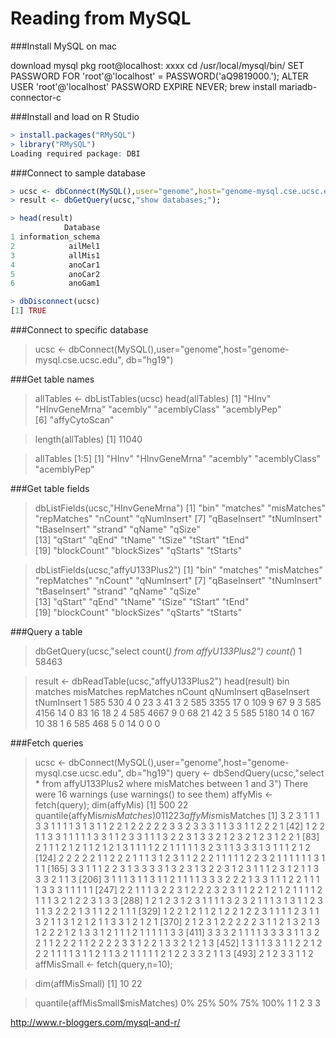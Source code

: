 Reading from MySQL
=========================

###Install MySQL on mac

download mysql pkg
root@localhost: xxxx
cd /usr/local/mysql/bin/
SET PASSWORD FOR 'root'@'localhost' = PASSWORD('aQ9819000.');
ALTER USER 'root'@'localhost' PASSWORD EXPIRE NEVER;
brew install mariadb-connector-c

###Install and load on R Studio

```r
> install.packages("RMySQL")
> library("RMySQL")
Loading required package: DBI
```

###Connect to sample database
```r
> ucsc <- dbConnect(MySQL(),user="genome",host="genome-mysql.cse.ucsc.edu")
> result <- dbGetQuery(ucsc,"show databases;");
```
```r
> head(result)
            Database
1 information_schema
2            ailMel1
3            allMis1
4            anoCar1
5            anoCar2
6            anoGam1
```
```r
> dbDisconnect(ucsc)
[1] TRUE
```

###Connect to specific database

> ucsc <- dbConnect(MySQL(),user="genome",host="genome-mysql.cse.ucsc.edu", db="hg19")


###Get table names

> allTables <- dbListTables(ucsc)
> head(allTables)
[1] "HInv"         "HInvGeneMrna" "acembly"      "acemblyClass" "acemblyPep"  
[6] "affyCytoScan"

> length(allTables)
[1] 11040

> allTables [1:5]
[1] "HInv"         "HInvGeneMrna" "acembly"      "acemblyClass" "acemblyPep"  

###Get table fields

> dbListFields(ucsc,"HInvGeneMrna")
 [1] "bin"         "matches"     "misMatches"  "repMatches"  "nCount"      "qNumInsert" 
 [7] "qBaseInsert" "tNumInsert"  "tBaseInsert" "strand"      "qName"       "qSize"      
[13] "qStart"      "qEnd"        "tName"       "tSize"       "tStart"      "tEnd"       
[19] "blockCount"  "blockSizes"  "qStarts"     "tStarts" 
   
> dbListFields(ucsc,"affyU133Plus2")
 [1] "bin"         "matches"     "misMatches"  "repMatches"  "nCount"      "qNumInsert" 
 [7] "qBaseInsert" "tNumInsert"  "tBaseInsert" "strand"      "qName"       "qSize"      
[13] "qStart"      "qEnd"        "tName"       "tSize"       "tStart"      "tEnd"       
[19] "blockCount"  "blockSizes"  "qStarts"     "tStarts"    

###Query a table

> dbGetQuery(ucsc,"select count(*) from affyU133Plus2")
  count(*)
1    58463

> result <- dbReadTable(ucsc,"affyU133Plus2")
> head(result)
  bin matches misMatches repMatches nCount qNumInsert qBaseInsert tNumInsert
1 585     530          4          0     23          3          41          3
2 585    3355         17          0    109          9          67          9
3 585    4156         14          0     83         16          18          2
4 585    4667          9          0     68         21          42          3
5 585    5180         14          0    167         10          38          1
6 585     468          5          0     14          0           0          0

###Fetch queries

> ucsc <- dbConnect(MySQL(),user="genome",host="genome-mysql.cse.ucsc.edu", db="hg19")
> query <- dbSendQuery(ucsc,"select * from affyU133Plus2 where misMatches between 1 and 3")
There were 16 warnings (use warnings() to see them)
> affyMis <- fetch(query);
> dim(affyMis)
[1] 500  22
> quantile(affyMis$misMatches)
  0%  25%  50%  75% 100% 
   1    1    2    2    3 
> affyMis$misMatches
  [1] 3 2 3 1 1 1 3 3 1 1 1 1 3 1 3 1 1 2 2 1 2 2 2 2 2 3 3 2 3 3 3 1 1 3 3 1 1 2 2 2 1
 [42] 1 2 2 1 1 3 3 1 1 1 1 1 3 3 1 1 2 3 3 1 1 1 3 2 2 3 1 3 3 2 1 2 3 2 1 2 3 1 2 2 1
 [83] 2 1 1 1 2 1 2 1 1 2 1 2 1 3 1 1 1 1 2 2 1 1 1 1 1 3 2 3 1 1 3 3 3 1 3 1 1 1 2 1 2
[124] 2 2 2 2 2 1 1 2 2 2 1 1 1 3 1 2 3 1 1 2 2 2 1 1 1 1 1 2 2 3 2 1 1 1 1 1 1 3 1 1 1
[165] 3 3 1 1 1 2 2 3 1 3 3 3 3 1 3 2 3 1 3 2 2 3 1 2 3 1 1 1 2 3 1 2 1 1 3 3 3 2 1 1 3
[206] 3 1 1 1 3 1 1 3 1 1 2 1 1 1 1 3 3 3 2 2 2 1 3 3 1 1 1 2 2 1 1 1 1 3 3 3 1 1 1 1 1
[247] 2 2 1 1 1 3 2 2 3 1 2 2 2 3 2 3 1 1 2 2 1 2 1 2 1 1 1 1 2 1 1 1 3 2 1 2 2 3 1 3 3
[288] 1 2 1 2 3 1 2 3 1 1 1 1 3 2 3 2 1 1 1 3 1 3 1 1 2 3 1 1 3 2 2 2 1 3 1 1 2 2 1 1 1
[329] 1 2 2 1 2 1 1 2 1 2 2 1 2 2 3 1 1 1 1 2 3 1 1 3 2 1 1 3 1 2 1 2 1 1 3 3 1 2 1 2 1
[370] 2 1 2 3 1 2 2 2 2 2 3 1 1 2 1 3 2 1 3 1 2 2 2 1 2 1 3 3 1 2 1 1 1 2 1 1 1 1 1 3 3
[411] 3 3 3 2 1 1 1 1 3 3 3 3 1 1 3 2 2 1 1 2 2 2 1 1 2 2 2 2 3 3 1 2 2 1 3 3 2 1 2 1 3
[452] 1 3 1 1 3 3 1 1 2 2 1 2 2 2 1 1 1 1 3 1 1 2 1 1 3 2 1 1 1 1 1 2 1 2 2 3 3 2 1 1 3
[493] 2 1 2 3 3 1 1 2
> affMisSmall <- fetch(query,n=10);

> dim(affMisSmall)
[1] 10 22

> quantile(affMisSmall$misMatches)
  0%  25%  50%  75% 100% 
   1    1    2    3    3 
   
http://www.r-bloggers.com/mysql-and-r/

